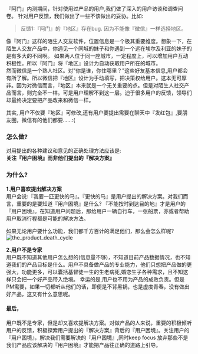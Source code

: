 
『阿门』内测期间，针对使用过产品的用户,我们做了深入的用户访谈和调查问卷。 针对用户反馈，我们做出了一些不该做出的妥协。比如:

>反馈1:『阿门』的『地区』存在bug. 因为不能像『微信』一样选择地区。

像『阿门』这样的陌生人交友软件，位置信息是一个极其重要维度。想象一下，在陌生人交友产品中，你遇见一个同城的妹子和你遇到一个远在埃尔及利亚的妹子的是有多大的不同啊。 如果两人位于同一座城市，一定程度上，可以增加用户互动积极性。所以『阿门』将『地区』设计为自动获取用户所在的城市。  
然而微信是一个熟人社区。对"你是谁，你住哪里？"这些好友基本信息,用户都会有所了解。所以微信把『地区』设计为手动填写，把决策权给用户。这本无可厚非。因为对微信而言，『地区』本来就是一个无关重要的点。但是对陌生人社交产品而言，则完全不一样。可是用户理解不到这一层。迫于很多用户的反馈，领导们却最终决定要把产品改来和微信一样。
  
其实, 用户不仅要『地区』可修改,还有用户要提出需要在聊天中『发红包』,要朋友圈，微信有的他们都要......:(

### 怎么做?
对用提出的各种建议和意见的正确处理方法应该是:  
**关注『用户困境』而非他们提出的『解决方案』** 

### 为什么?
**1.用户喜欢提出解决方案**  
用户会说:『我要一匹更快的马』。『更快的马』是用户提出的解决方案。对我们而言，重要的是要知道『用户困境』是什么? 『不能按时到达目的地』才是用户的『用户困境』。在知道用户问题后，那给用户一辆自行车，一张船票，亦或者帮助用户取消行程都是可能的解决方法。

如果无论用户要什么功能，我们都千方百计的满足他们，那么会怎么样呢?
![the_product_death_cycle](https://raw.githubusercontent.com/che3vinci/che3vinci.github.io/master/_posts/media/20160102_death_cycle.jpg)

**2.用户不是专家**  
用户既不知道其他用户怎么想的(信息量不够)，不知道目前产品数据情况，也不知道我们的产品目标是什么。用户不具备做产品的专业能力，他们只想把产品做的更强大，功能更多，可以囊括基督徒一生的生老病死,婚恋生子各种需求，且不知这样只会把一个好产品带入绝境。 幸运的是,用户也不用为产品的成败负责。但是PM需要，如果一切都听从他们的话，即便是不背黑锅，也是虚度青春，没有做出好产品，这又有什么意思呢。


#### 最后，
用户既不是专家，但是却又喜欢提解决方案。对做产品的人来说，重要的积极倾听用户的反馈，积极探索用户提出的『解决方案』背后的『用户困境』。关注用户的『用户困境』，解决我们需要解决的『用户困境』,同时keep focus 放弃那些不是我们产品应该解决的『用户困境』才能把产品往正确的道路上引导。

